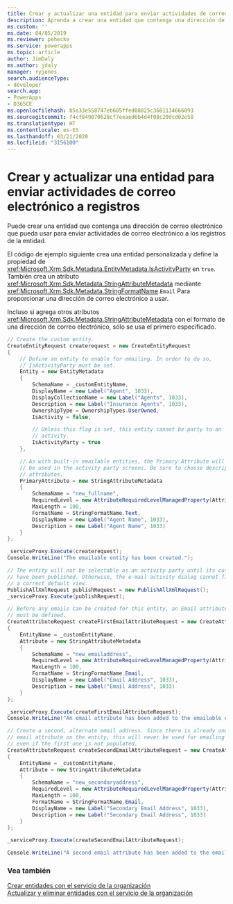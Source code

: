 ```yaml
---
title: Crear y actualizar una entidad para enviar actividades de correo electrónico a registros (Common Data Service) | Microsoft Docs
description: Aprenda a crear una entidad que contenga una dirección de correo electrónico que pueda usar para enviar actividades de correo electrónico a los registros de la entidad.
ms.custom: ''
ms.date: 04/05/2019
ms.reviewer: pehecke
ms.service: powerapps
ms.topic: article
author: JimDaly
ms.author: jdaly
manager: ryjones
search.audienceType:
- developer
search.app:
- PowerApps
- D365CE
ms.openlocfilehash: b5a33e558747eb605ffed08025c3681134666093
ms.sourcegitcommit: f4cf849070628cf7eeaed6b4d4f08c20dcd02e58
ms.translationtype: HT
ms.contentlocale: es-ES
ms.lasthandoff: 03/21/2020
ms.locfileid: "3156100"
---
```

# <a name="create-and-update-an-entity-to-send-email-activities-to-records"></a>Crear y actualizar una entidad para enviar actividades de correo electrónico a registros

Puede crear una entidad que contenga una dirección de correo electrónico que pueda usar para enviar actividades de correo electrónico a los registros de la entidad.  
  
 El código de ejemplo siguiente crea una entidad personalizada y define la propiedad de <xref:Microsoft.Xrm.Sdk.Metadata.EntityMetadata.IsActivityParty> en `true`. También crea un atributo <xref:Microsoft.Xrm.Sdk.Metadata.StringAttributeMetadata> mediante <xref:Microsoft.Xrm.Sdk.Metadata.StringFormatName>.`Email` Para proporcionar una dirección de correo electrónico a usar.  
  
 Incluso si agrega otros atributos <xref:Microsoft.Xrm.Sdk.Metadata.StringAttributeMetadata> con el formato de una dirección de correo electrónico, sólo se usa el primero especificado.  

```csharp
// Create the custom entity.
CreateEntityRequest createrequest = new CreateEntityRequest
{
    // Define an entity to enable for emailing. In order to do so,
    // IsActivityParty must be set.
    Entity = new EntityMetadata
    {
        SchemaName = _customEntityName,
        DisplayName = new Label("Agent", 1033),
        DisplayCollectionName = new Label("Agents", 1033),
        Description = new Label("Insurance Agents", 1033),
        OwnershipType = OwnershipTypes.UserOwned,
        IsActivity = false,

        // Unless this flag is set, this entity cannot be party to an
        // activity.
        IsActivityParty = true
    },

    // As with built-in emailable entities, the Primary Attribute will
    // be used in the activity party screens. Be sure to choose descriptive
    // attributes.
    PrimaryAttribute = new StringAttributeMetadata
    {
        SchemaName = "new_fullname",
        RequiredLevel = new AttributeRequiredLevelManagedProperty(AttributeRequiredLevel.None),
        MaxLength = 100,
        FormatName = StringFormatName.Text,
        DisplayName = new Label("Agent Name", 1033),
        Description = new Label("Agent Name", 1033)
    }
};

_serviceProxy.Execute(createrequest);
Console.WriteLine("The emailable entity has been created.");

// The entity will not be selectable as an activity party until its customizations
// have been published. Otherwise, the e-mail activity dialog cannot find
// a correct default view.
PublishAllXmlRequest publishRequest = new PublishAllXmlRequest();
_serviceProxy.Execute(publishRequest);

// Before any emails can be created for this entity, an Email attribute
// must be defined.
CreateAttributeRequest createFirstEmailAttributeRequest = new CreateAttributeRequest
{
    EntityName = _customEntityName,
    Attribute = new StringAttributeMetadata
    {
        SchemaName = "new_emailaddress",
        RequiredLevel = new AttributeRequiredLevelManagedProperty(AttributeRequiredLevel.None),
        MaxLength = 100,
        FormatName = StringFormatName.Email,
        DisplayName = new Label("Email Address", 1033),
        Description = new Label("Email Address", 1033)
    }
};

_serviceProxy.Execute(createFirstEmailAttributeRequest);
Console.WriteLine("An email attribute has been added to the emailable entity.");

// Create a second, alternate email address. Since there is already one 
// email attribute on the entity, this will never be used for emailing
// even if the first one is not populated.
CreateAttributeRequest createSecondEmailAttributeRequest = new CreateAttributeRequest
{
    EntityName = _customEntityName,
    Attribute = new StringAttributeMetadata
    {
        SchemaName = "new_secondaryaddress",
        RequiredLevel = new AttributeRequiredLevelManagedProperty(AttributeRequiredLevel.None),
        MaxLength = 100,
        FormatName = StringFormatName.Email,
        DisplayName = new Label("Secondary Email Address", 1033),
        Description = new Label("Secondary Email Address", 1033)
    }
};

_serviceProxy.Execute(createSecondEmailAttributeRequest);

Console.WriteLine("A second email attribute has been added to the emailable entity.");
```

### <a name="see-also"></a>Vea también

[Crear entidades con el servicio de la organización](entity-operations-create.md)  
[Actualizar y eliminar entidades con el servicio de la organización](entity-operations-update-delete.md)
